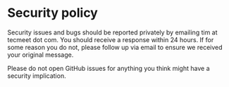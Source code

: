 # Security policy

Security issues and bugs should be reported privately by emailing tim at tecmeet dot com.
You should receive a response within 24 hours. If for some reason you do not, please follow up via email to ensure we received your original message.

Please do not open GitHub issues for anything you think might have a security implication.